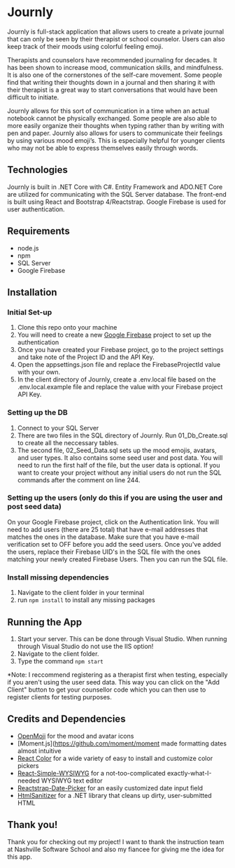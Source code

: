 # Journly

Journly is full-stack application that allows users to create a private journal that can only be seen by their therapist or school counselor. Users can also keep track of their moods using colorful feeling emoji.

Therapists and counselors have recommended journaling for decades. It has been shown to increase mood, communication skills, and mindfulness. It is also one of the cornerstones of the self-care movement. Some people find that writing their thoughts down in a journal and then sharing it with their therapist is a great way to start conversations that would have been difficult to initiate.

Journly allows for this sort of communication in a time when an actual notebook cannot be physically exchanged. Some people are also able to more easily organize their thoughts when typing rather than by writing with pen and paper. Journly also allows for users to communicate their feelings by using various mood emoji’s. This is especially helpful for younger clients who may not be able to express themselves easily through words.

## Technologies

Journly is built in .NET Core with C#. Entity Framework and ADO.NET Core are utilized for communicating with the SQL Server database.
The front-end is built using React and Bootstrap 4/Reactstrap.
Google Firebase is used for user authentication.

## Requirements

- node.js
- npm
- SQL Server
- Google Firebase

## Installation

### Initial Set-up
1. Clone this repo onto your machine
2. You will need to create a new [Google Firebase](https://firebase.google.com/) project to set up the authentication
3. Once you have created your Firebase project, go to the project settings and take note of the Project ID and the API Key.
4. Open the appsettings.json file and replace the FirebaseProjectId value with your own.
5. In the client directory of Journly, create a .env.local file based on the .env.local.example file and replace the value with your Firebase project API Key.

### Setting up the DB
1. Connect to your SQL Server
2. There are two files in the SQL directory of Journly. Run 01_Db_Create.sql to create all the neccessary tables.
3. The second file, 02_Seed_Data.sql sets up the mood emojis, avatars, and user types. It also contains some seed user and post data. You will need to run the first half of the file, but the user data is optional. If you want to create your project without any initial users do not run the SQL commands after the comment on line 244.

### Setting up the users (only do this if you are using the user and post seed data)
On your Google Firebase project, click on the Authentication link. You will need to add users (there are 25 total) that have e-mail addresses that matches the ones in the database. Make sure that you have e-mail verification set to OFF before you add the seed users. Once you've added the users, replace their Firebase UID's in the SQL file with the ones matching your newly created Firebase Users. Then you can run the SQL file.

### Install missing dependencies
1. Navigate to the client folder in your terminal
2. run `npm install` to install any missing packages

## Running the App

1. Start your server. This can be done through Visual Studio. When running through Visual Studio do not use the IIS option!
2. Navigate to the client folder.
3. Type the command `npm start`

*Note: I reccommend registering as a therapist first when testing, especially if you aren't using the user seed data. This way you can click on the "Add Client" button to get your counsellor code which you can then use to register clients for testing purposes.

## Credits and Dependencies
- [OpenMoji](https://openmoji.org/) for the mood and avatar icons
- [Moment.js](https://github.com/moment/moment made formatting dates almost intuitive
- [React Color](https://github.com/casesandberg/react-color) for a wide variety of easy to install and customize color pickers
- [React-Simple-WYSIWYG](https://github.com/megahertz/react-simple-wysiwyg) for a not-too-complicated exactly-what-I-needed WYSIWYG text editor
- [Reactstrap-Date-Picker](https://github.com/megahertz/react-simple-wysiwyg) for an easily customized date input field
- [HtmlSanitizer](https://github.com/mganss/HtmlSanitizer) for a .NET library that cleans up dirty, user-submitted HTML

## Thank you!
Thank you for checking out my project! I want to thank the instruction team at Nashville Software School and also my fiancee for giving me the idea for this app.
